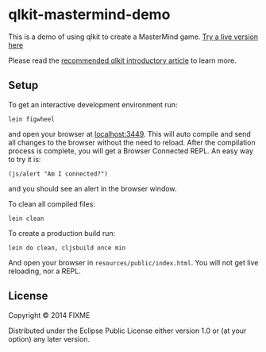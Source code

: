# qlkit-mastermind-demo

This is a demo of using qlkit to create a MasterMind game. [Try a live version here](https://forward-blockchain.github.io/qlkit-mastermind-demo/index.html)

Please read the [recommended qlkit introductory article](https://medium.com/p/79b7b118ddac) to learn more.

## Setup

To get an interactive development environment run:

    lein figwheel

and open your browser at [localhost:3449](http://localhost:3449/).
This will auto compile and send all changes to the browser without the
need to reload. After the compilation process is complete, you will
get a Browser Connected REPL. An easy way to try it is:

    (js/alert "Am I connected?")

and you should see an alert in the browser window.

To clean all compiled files:

    lein clean

To create a production build run:

    lein do clean, cljsbuild once min

And open your browser in `resources/public/index.html`. You will not
get live reloading, nor a REPL. 

## License

Copyright © 2014 FIXME

Distributed under the Eclipse Public License either version 1.0 or (at your option) any later version.
